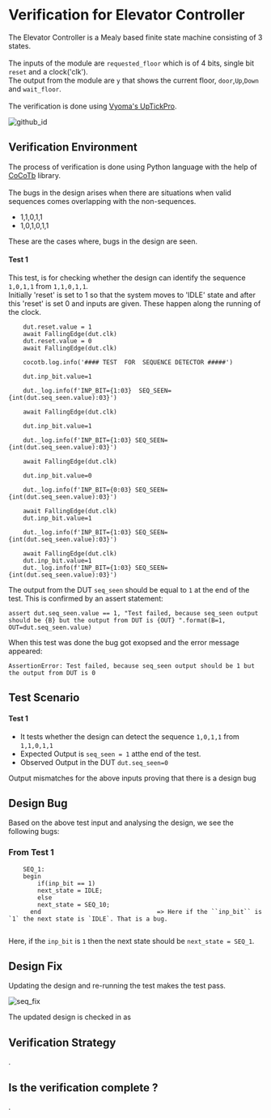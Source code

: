 # Verification for Elevator Controller
The Elevator Controller is a Mealy based finite state machine consisting of 3 states.<br>
<br>The inputs of the module are `requested_floor` which is of 4 bits, single bit `reset` and a clock('clk'). <br>The output from the module are `y` that shows the current floor, `door`,`Up`,`Down` and `wait_floor`.<br>
<br>The verification is done using [Vyoma's UpTickPro](https://vyomasystems.com).

![github_id](https://user-images.githubusercontent.com/84652232/181879292-9b0057a9-14a5-48eb-8640-1f4c2f89e669.png)



## Verification Environment

The process of verification is done using Python language with the help of [CoCoTb](https://www.cocotb.org/) library.
<br> <br>
The bugs in the design arises when there are situations when valid sequences comes overlapping with the non-sequences.<br>
- 1,1,0,1,1 
- 1,0,1,0,1,1  <br>

These are the cases where, bugs in the design are seen.


#### Test 1 ####
This test, is for checking whether the design can identify the sequence ``1,0,1,1`` from `` 1,1,0,1,1 ``.<br>
Initially 'reset' is set to 1 so that the system moves to 'IDLE' state and after this 'reset' is set 0 and inputs are given. These happen along the running of the clock.
```
    dut.reset.value = 1
    await FallingEdge(dut.clk)  
    dut.reset.value = 0
    await FallingEdge(dut.clk)

    cocotb.log.info('#### TEST  FOR  SEQUENCE DETECTOR #####')

    dut.inp_bit.value=1

    dut._log.info(f'INP_BIT={1:03}  SEQ_SEEN={int(dut.seq_seen.value):03}')

    await FallingEdge(dut.clk)

    dut.inp_bit.value=1

    dut._log.info(f'INP_BIT={1:03} SEQ_SEEN={int(dut.seq_seen.value):03}')

    await FallingEdge(dut.clk)

    dut.inp_bit.value=0

    dut._log.info(f'INP_BIT={0:03} SEQ_SEEN={int(dut.seq_seen.value):03}')

    await FallingEdge(dut.clk)
    dut.inp_bit.value=1

    dut._log.info(f'INP_BIT={1:03} SEQ_SEEN={int(dut.seq_seen.value):03}')

    await FallingEdge(dut.clk)
    dut.inp_bit.value=1
    dut._log.info(f'INP_BIT={1:03} SEQ_SEEN={int(dut.seq_seen.value):03}')

```
The output from the DUT `seq_seen` should be equal to `1` at the end of the test. This is confirmed by an assert statement:
```
assert dut.seq_seen.value == 1, "Test failed, because seq_seen output should be {B} but the output from DUT is {OUT} ".format(B=1, OUT=dut.seq_seen.value)
```
When this test was done the bug got exopsed and the error message appeared:
```
AssertionError: Test failed, because seq_seen output should be 1 but the output from DUT is 0 
```




## Test Scenario ##
#### Test 1
- It tests whether the design can detect the sequence `1,0,1,1` from `1,1,0,1,1`
- Expected Output is `seq_seen = 1` atthe end of the test.
- Observed Output in the DUT ``dut.seq_seen=0``

Output mismatches for the above inputs proving that there is a design bug



## Design Bug
Based on the above test input and analysing the design, we see the following bugs:

### From Test 1
```
    SEQ_1:
    begin
        if(inp_bit == 1)
        next_state = IDLE;
        else
        next_state = SEQ_10;
      end                                => Here if the ``inp_bit`` is `1` the next state is `IDLE`. That is a bug.
 
```
Here, if the `inp_bit` is `1` then the next state should be `next_state = SEQ_1`.

## Design Fix
Updating the design and re-running the test makes the test pass.

![seq_fix](https://user-images.githubusercontent.com/84652232/181933584-5933a1a5-2d48-4167-8563-f147700a19c2.png)


The updated design is checked in as 

## Verification Strategy
.

## Is the verification complete ?
.

